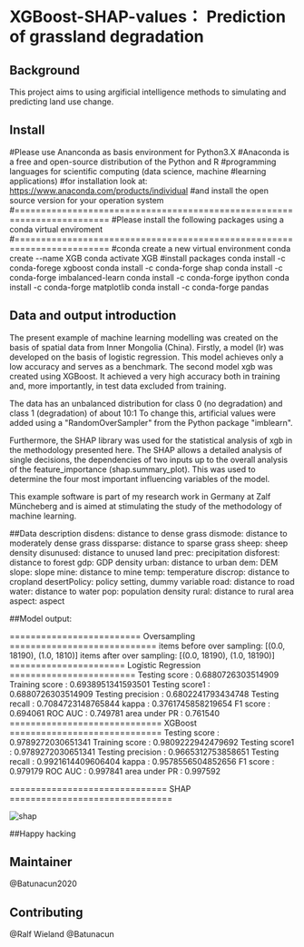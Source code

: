# XGBoost-SHAP-values： Prediction of grassland degradation

## Background
This project aims to using argificial intelligence methods to simulating and predicting land use change.
## Install
#Please use Ananconda as basis environment for Python3.X
#Anaconda is a free and open-source distribution of the Python and R 
#programming languages for scientific computing (data science, machine 
#learning applications)
#for installation look at: https://www.anaconda.com/products/individual
#and install the open source version for your operation system
#========================================================================
#Please install the following packages using a conda virtual enviroment 
#========================================================================
#conda create a new virtual environment
conda create --name XGB
conda activate XGB
#install packages
conda install -c conda-forege xgboost
conda install -c conda-forge shap 
conda install -c conda-forge imbalanced-learn
conda install -c conda-forge ipython
conda install -c conda-forge matplotlib
conda install -c conda-forge pandas
## Data and output introduction
The present example of machine learning modelling was created on the basis of spatial data from Inner Mongolia (China). Firstly, a model (lr) was developed on the basis of logistic regression.  This model achieves only a low accuracy and serves as a benchmark. The second model xgb was created using XGBoost. It achieved a very high accuracy both in training and, more importantly, in test data excluded from training. 

The data has an unbalanced distribution for class 0 (no degradation) and class 1 (degradation) of about 10:1 To change this, artificial values were added using a "RandomOverSampler" from the Python package "imblearn".

Furthermore, the SHAP library was used for the statistical analysis of xgb in the methodology presented here. The SHAP allows a detailed analysis of single decisions, the dependencies of two inputs up to the overall analysis of the feature_importance (shap.summary_plot). This was used to determine the four most important influencing variables of the model.

This example software is part of my research work in Germany at Zalf Müncheberg and is aimed at stimulating the study of the methodology of machine learning.

##Data description
disdens: distance to dense grass
dismode: distance to moderately dense grass
dissparse: distance to sparse grass
sheep: sheep density
disunused: distance to unused land
prec: precipitation
disforest: distance to forest
gdp: GDP density
urban: distance to urban
dem: DEM
slope: slope
mine: distance to mine
temp: temperature
discrop: distance to cropland
desertPolicy: policy setting, dummy variable
road: distance to road
water: distance to  water
pop: population density
rural: distance to rural area
aspect: aspect


##Model output:

========================= Oversampling ============================
items before over sampling: [(0.0, 18190), (1.0, 1810)]
items after over sampling: [(0.0, 18190), (1.0, 18190)]
====================== Logistic Regression ========================
Testing score     : 0.6880726303514909
Training score    : 0.6938951341593501
Testing score1    : 0.6880726303514909
Testing precision : 0.6802241793434748
Testing recall    : 0.7084723148765844
kappa             : 0.3761745858219654
F1 score          : 0.694061
ROC AUC           : 0.749781
area under PR     : 0.761540
============================= XGBoost =============================
Testing score     : 0.9789272030651341
Training score    : 0.9809222942479692
Testing score1    : 0.9789272030651341
Testing precision : 0.9665312753858651
Testing recall    : 0.9921614409606404
kappa             : 0.9578556504852656
F1 score          : 0.979179
ROC AUC           : 0.997841
area under PR     : 0.997592

============================== SHAP ===============================

![shap](shape2.png)


##Happy hacking
## Maintainer
@Batunacun2020
## Contributing
@Ralf Wieland @Batunacun
